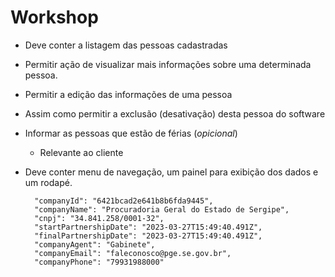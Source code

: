 # Workshop

- Deve conter a listagem das pessoas cadastradas
- Permitir ação de visualizar mais informações sobre uma determinada pessoa.
- Permitir a edição das informações de uma pessoa 
- Assim como permitir a exclusão (desativação) desta pessoa do software
- Informar as pessoas que estão de férias (_opicional_)
    - Relevante ao cliente
- Deve conter menu de navegação, um painel para exibição dos dados e um rodapé.

		"companyId": "6421bcad2e641b8b6fda9445",
		"companyName": "Procuradoria Geral do Estado de Sergipe",
		"cnpj": "34.841.258/0001-32",
		"startPartnershipDate": "2023-03-27T15:49:40.491Z",
		"finalPartnershipDate": "2023-03-27T15:49:40.491Z",
		"companyAgent": "Gabinete",
		"companyEmail": "faleconosco@pge.se.gov.br",
		"companyPhone": "79931988000"